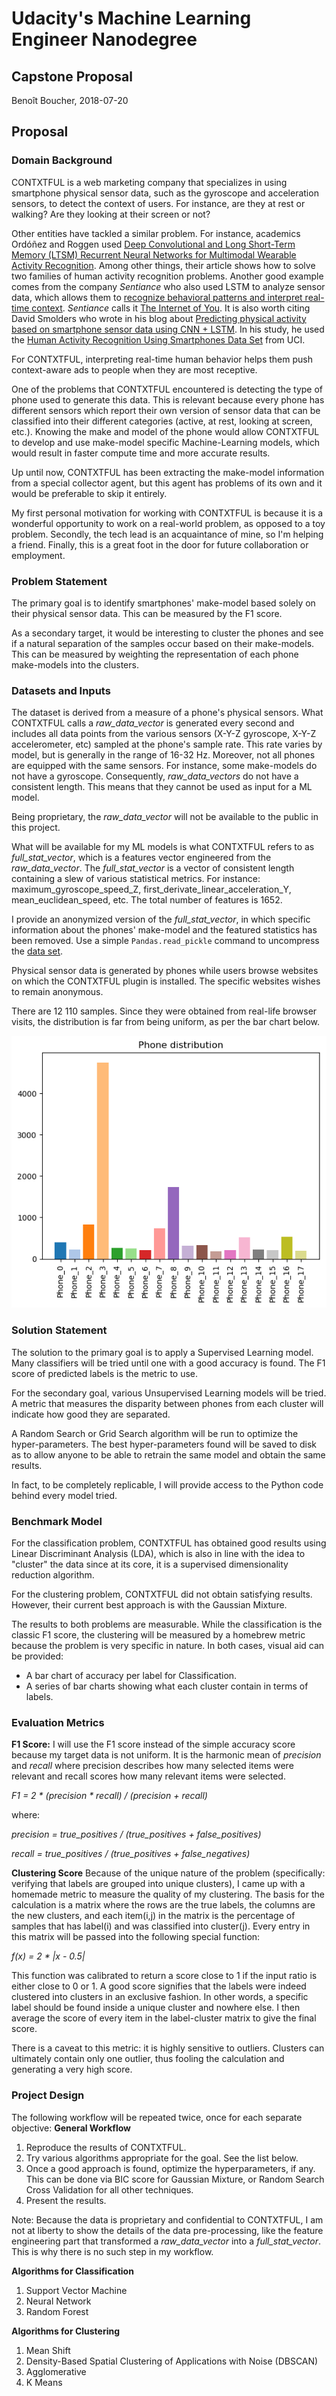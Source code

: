 # Udacity's Machine Learning Engineer Nanodegree
## Capstone Proposal
Benoît Boucher, 2018-07-20

## Proposal

### Domain Background

CONTXTFUL is a web marketing company that specializes in using smartphone physical sensor data, such as the gyroscope and acceleration sensors, to detect the context of users. For instance, are they at rest or walking? Are they looking at their screen or not?

Other entities have tackled a similar problem. For instance, academics Ordóñez and Roggen used [Deep Convolutional and Long Short-Term Memory (LTSM) Recurrent Neural Networks for Multimodal Wearable Activity Recognition](http://www.mdpi.com/1424-8220/16/1/115/htm). Among other things, their article shows how to solve two families of human activity recognition problems. Another good example comes from the company _Sentiance_ who also used LSTM to analyze sensor data, which allows them to [recognize behavioral patterns and interpret real-time context](http://www.sentiance.com/2017/04/25/predictive-analytics-applying-deep-learning-on-mobile-sensor-data/). _Sentiance_ calls it [The Internet of You](http://www.sentiance.com/2017/02/27/internet-of-you/). It is also worth citing David Smolders who wrote in his blog about [Predicting physical activity based on smartphone sensor data using CNN + LSTM](https://blog.goodaudience.com/predicting-physical-activity-based-on-smartphone-sensor-data-using-cnn-lstm-9182dd13b6bc). In his study, he used the [Human Activity Recognition Using Smartphones Data Set](https://archive.ics.uci.edu/ml/datasets/human+activity+recognition+using+smartphones) from UCI.

For CONTXTFUL, interpreting real-time human behavior helps them push context-aware ads to people when they are most receptive.

One of the problems that CONTXTFUL encountered is detecting the type of phone used to generate this data. This is relevant because every phone has different sensors which report their own version of sensor data that can be classified into their different categories (active, at rest, looking at screen, etc.). Knowing the make and model of the phone would allow CONTXTFUL to develop and use make-model specific Machine-Learning models, which would result in faster compute time and more accurate results.

Up until now, CONTXTFUL has been extracting the make-model information from a special collector agent, but this agent has problems of its own and it would be preferable to skip it entirely.

My first personal motivation for working with CONTXTFUL is because it is a wonderful opportunity to work on a real-world problem, as opposed to a toy problem. Secondly, the tech lead is an acquaintance of mine, so I'm helping a friend. Finally, this is a great foot in the door for future collaboration or employment.
 

### Problem Statement

The primary goal is to identify smartphones' make-model based solely on their physical sensor data. This can be measured by the F1 score.

As a secondary target, it would be interesting to cluster the phones and see if a natural separation of the samples occur based on their make-models. This can be measured by weighting the representation of each phone make-models into the clusters.   

### Datasets and Inputs

The dataset is derived from a measure of a phone's physical sensors. What CONTXTFUL calls a _raw_data_vector_ is generated every second and includes all data points from the various sensors (X-Y-Z gyroscope, X-Y-Z accelerometer, etc) sampled at the phone's sample rate. This rate varies by model, but is generally in the range of 16-32 Hz. Moreover, not all phones are equipped with the same sensors. For instance, some make-models do not have a gyroscope. Consequently, _raw_data_vectors_ do not have a consistent length. This means that they cannot be used as input for a ML model.

Being proprietary, the _raw_data_vector_ will not be available to the public in this project.

What will be available for my ML models is what CONTXTFUL refers to as _full_stat_vector_, which is a features vector engineered from the _raw_data_vector_. The _full_stat_vector_ is a vector of consistent length containing a slew of various statistical metrics. For instance: maximum_gyroscope_speed_Z, first_derivate_linear_acceleration_Y, mean_euclidean_speed, etc. The total number of features is 1652.
 
 I provide an anonymized version of the _full_stat_vector_, in which specific information about the phones' make-model and the featured statistics has been removed. Use a simple `Pandas.read_pickle` command to uncompress the [data set](https://github.com/Fluzzroz/Contxtful-phone-model/blob/master/dataset.xz). 

Physical sensor data is generated by phones while users browse websites on which the CONTXTFUL plugin is installed. The specific websites wishes to remain anonymous.

There are 12 110 samples. Since they were obtained from real-life browser visits, the distribution is far from being uniform, as per the bar chart below.

![Phone_disty](images/Phone_Distribution.png "Make-model distribution in my data set")


### Solution Statement

The solution to the primary goal is to apply a Supervised Learning model. Many classifiers will be tried until one with a good accuracy is found. The F1 score of predicted labels is the metric to use.

For the secondary goal, various Unsupervised Learning models will be tried. A metric that measures the disparity between phones from each cluster will indicate how good they are separated. 

A Random Search or Grid Search algorithm will be run to optimize the hyper-parameters. The best hyper-parameters found will be saved to disk as to allow anyone to be able to retrain the same model and obtain the same results.

In fact, to be completely replicable, I will provide access to the Python code behind every model tried.


### Benchmark Model

For the classification problem, CONTXTFUL has obtained good results using Linear Discriminant Analysis (LDA), which is also in line with the idea to "cluster" the data since at its core, it is a supervised dimensionality reduction algorithm. 

For the clustering problem, CONTXTFUL did not obtain satisfying results. However, their current best approach is with the Gaussian Mixture.

The results to both problems are measurable. While the classification is the classic F1 score, the clustering will be measured by a homebrew metric because the problem is very specific in nature. In both cases, visual aid can be provided:
* A bar chart of accuracy per label for Classification.
* A series of bar charts showing what each cluster contain in terms of labels. 

### Evaluation Metrics

**F1 Score:** I will use the F1 score instead of the simple accuracy score because my target data is not uniform. It is the harmonic mean of _precision_ and _recall_ where precision describes how many selected items were relevant and recall scores how many relevant items were selected. 

_F1 = 2 * (precision * recall) / (precision + recall)_

where: 

_precision = true_positives / (true_positives + false_positives)_

_recall = true_positives / (true_positives + false_negatives)_

**Clustering Score** Because of the unique nature of the problem (specifically: verifying that labels are grouped into unique clusters), I came up with a homemade metric to measure the quality of my clustering. The basis for the calculation is a matrix where the rows are the true labels, the columns are the new clusters, and each item(i,j) in the matrix is the percentage of samples that has label(i) and was classified into cluster(j). Every entry in this matrix will be passed into the following special function:
 
 _f(x) = 2 * |x - 0.5|_ 

This function was calibrated to return a score close to 1 if the input ratio is either close to 0 or 1. A good score signifies that the labels were indeed clustered into clusters in an exclusive fashion. In other words, a specific label should be found inside a unique cluster and nowhere else. I then average the score of every item in the label-cluster matrix to give the final score.

There is a caveat to this metric: it is highly sensitive to outliers. Clusters can ultimately contain only one outlier, thus fooling the calculation and generating a very high score.

### Project Design

The following workflow will be repeated twice, once for each separate objective:
**General Workflow**
1. Reproduce the results of CONTXTFUL.
2. Try various algorithms appropriate for the goal. See the list below.
3. Once a good approach is found, optimize the hyperparameters, if any. This can be done via BIC score for Gaussian Mixture, or Random Search Cross Validation for all other techniques.
4. Present the results.

Note: Because the data is proprietary and confidential to CONTXTFUL, I am not at liberty to show the details of the data pre-processing, like the feature engineering part that transformed a _raw_data_vector_ into a _full_stat_vector_. This is why there is no such step in my workflow.

**Algorithms for Classification**
1. Support Vector Machine
2. Neural Network
3. Random Forest

**Algorithms for Clustering**
1. Mean Shift
2. Density-Based Spatial Clustering of Applications with Noise (DBSCAN)
3. Agglomerative
4. K Means
